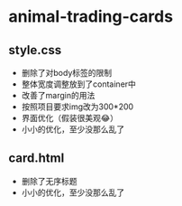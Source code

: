 # animal-trading-cards
## style.css
* 删除了对body标签的限制
* 整体宽度调整放到了container中
* 改善了margin的用法
* 按照项目要求img改为300\*200
* 界面优化（假装很美观😂）
* 小小的优化，至少没那么乱了
## card.html
* 删除了无序标题
* 小小的优化，至少没那么乱了
